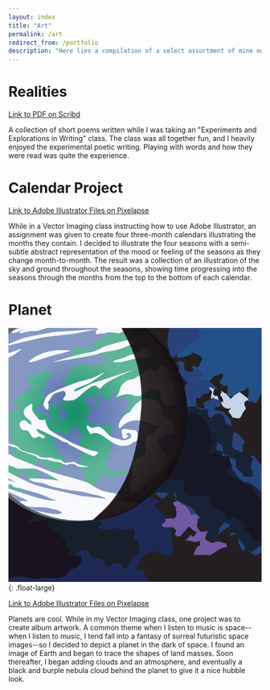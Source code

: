 ```yaml
---
layout: index
title: "Art"
permalink: /art
redirect_from: /portfolio
description: "Here lies a compilation of a select assortment of mine own creative works. Some for work, and some for pleasure."
---
```


# Realities

[Link to PDF on Scribd][realities]

A collection of short poems written while I was taking an "Experiments and 
Explorations in Writing" class. The class was all together fun, and I heavily 
enjoyed the experimental poetic writing. Playing with words and how they were 
read was quite the experience.

# Calendar Project

[Link to Adobe Illustrator Files on Pixelapse][calendar]

While in a Vector Imaging class instructing how to use Adobe Illustrator, 
an assignment was given to create four three-month calendars illustrating the 
months they contain. I decided to illustrate the four seasons with a semi-subtle 
abstract representation of the mood or feeling of the seasons as they change 
month-to-month. The result was a collection of an illustration of the sky and 
ground throughout the seasons, showing time progressing into the seasons through 
the months from the top to the bottom of each calendar.


# Planet

![Planet](/images/portfolio/Planet.png){: .float-large}

[Link to Adobe Illustrator Files on Pixelapse][planet]

Planets are cool. While in my Vector Imaging class, one project was to create 
album artwork. A common theme when I listen to music is space--when I listen to 
music, I tend fall into a fantasy of surreal futuristic space images--so I decided 
to depict a planet in the dark of space. I found an image of Earth and began to 
trace the shapes of land masses. Soon thereafter, I began adding clouds and an 
atmosphere, and eventually a black and burple nebula cloud behind the planet to 
give it a nice hubble look.


[realities]: http://www.scribd.com/doc/55593583/Realities
[calendar]: http://www.pixelapse.com/steve/projects/Featured%20Works/Calendar%20Project/
[planet]: https://www.pixelapse.com/steve/projects/Featured%20Works/Planet.ai